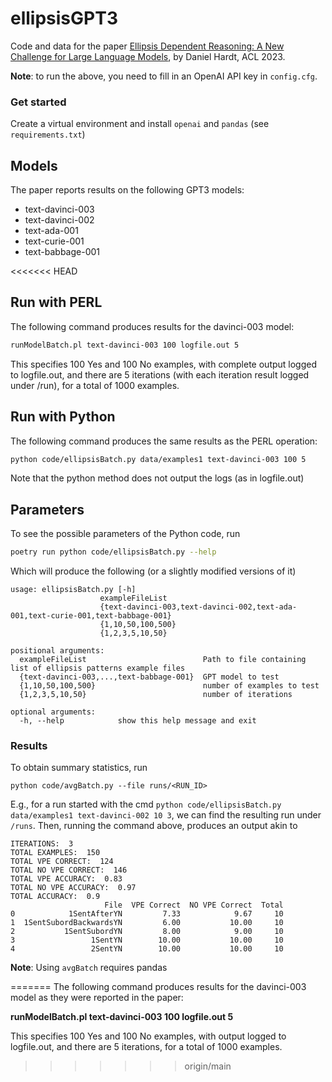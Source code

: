 # ellipsisGPT3
Code and data for the paper 
<a href=https://aclanthology.org/2023.acl-short.4.pdf>Ellipsis Dependent Reasoning: A New Challenge for Large Language Models</a>, by Daniel Hardt, ACL 2023.


**Note**: to run the above, you need to fill in an OpenAI API key in `config.cfg`.

### Get started
Create a virtual environment and install `openai` and `pandas` (see `requirements.txt`)

## Models
The paper reports results on the following GPT3 models:
<ul>
  <li>text-davinci-003</li>
  <li>text-davinci-002</li>
  <li>text-ada-001</li>
  <li>text-curie-001</li>
  <li>text-babbage-001</li>
  </ul>
  
<<<<<<< HEAD
## Run with PERL
The following command produces results for the davinci-003 model:
```bash
runModelBatch.pl text-davinci-003 100 logfile.out 5
```

This specifies 100 Yes and 100 No examples, with complete output logged to logfile.out, and there are 5 iterations (with each iteration result logged under /run), for a total of 1000 examples.

## Run with Python
The following command produces the same results as the PERL operation:
```bash
python code/ellipsisBatch.py data/examples1 text-davinci-003 100 5
```
Note that the python method does not output the logs (as in logfile.out)


## Parameters
To see the possible parameters of the Python code, run
```bash
poetry run python code/ellipsisBatch.py --help
```
Which will produce the following (or a slightly modified versions of it)

```
usage: ellipsisBatch.py [-h]
                    exampleFileList
                    {text-davinci-003,text-davinci-002,text-ada-001,text-curie-001,text-babbage-001}
                    {1,10,50,100,500}
                    {1,2,3,5,10,50}

positional arguments:
  exampleFileList                          Path to file containing list of ellipsis patterns example files
  {text-davinci-003,...,text-babbage-001}  GPT model to test
  {1,10,50,100,500}                        number of examples to test
  {1,2,3,5,10,50}                          number of iterations

optional arguments:
  -h, --help            show this help message and exit
```


### Results
To obtain summary statistics, run 
```
python code/avgBatch.py --file runs/<RUN_ID>
```

E.g., for a run started with the cmd `python code/ellipsisBatch.py data/examples1 text-davinci-002 10 3`, we can find the resulting run under `/runs`. 
Then, running the command above, produces an output akin to

```
ITERATIONS:  3
TOTAL EXAMPLES:  150
TOTAL VPE CORRECT:  124
TOTAL NO VPE CORRECT:  146
TOTAL VPE ACCURACY:  0.83
TOTAL NO VPE ACCURACY:  0.97
TOTAL ACCURACY:  0.9
                     File  VPE Correct  NO VPE Correct  Total
0            1SentAfterYN         7.33            9.67     10
1  1SentSubordBackwardsYN         6.00           10.00     10
2           1SentSubordYN         8.00            9.00     10
3                 1SentYN        10.00           10.00     10
4                 2SentYN        10.00           10.00     10

```

**Note**: Using `avgBatch` requires pandas

=======
  The following command produces results for the davinci-003 model as they were reported in the paper:
  
  <b>runModelBatch.pl text-davinci-003 100 logfile.out 5</b>
  
  This specifies 100 Yes and 100 No examples, with output logged to logfile.out, and there are 5 iterations, for a total of 1000 examples.
>>>>>>> origin/main




